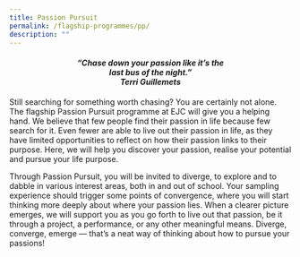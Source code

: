 ```yaml
---
title: Passion Pursuit
permalink: /flagship-programmes/pp/
description: ""
---
```



<center><h4><em>“Chase down your passion like it’s the<br>last bus of the night.”<br><b>Terri Guillemets</b></em></h4></center>

Still searching for something worth chasing? You are certainly not alone. The flagship Passion Pursuit programme at EJC will give you a helping hand. We believe that few people find their passion in life because few search for it. Even fewer are able to live out their passion in life, as they have limited opportunities to reflect on how their passion links to their purpose. Here, we will help you discover your passion, realise your potential and pursue your life purpose.

Through Passion Pursuit, you will be invited to diverge, to explore and to dabble in various interest areas, both in and out of school. Your sampling experience should trigger some points of convergence, where you will start thinking more deeply about where your passion lies. When a clearer picture emerges, we will support you as you go forth to live out that passion, be it through a project, a performance, or any other meaningful means. Diverge, converge, emerge — that’s a neat way of thinking about how to pursue your passions!
